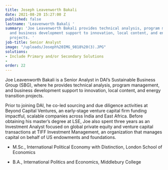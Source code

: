 ```yaml
---
title: Joseph Leavenworth Bakali
date: 2021-08-20 15:27:00 Z
published: false
lastname: 'Leavenworth Bakali '
summary: 'Joe Leavenworth Bakali provides technical analysis, program management,
  and business development support to innovation, local content, and energy transition
  projects. '
job-title: Senior Analyst
image: "/uploads/Joseph%20IMG_9818%20(3).JPG"
solutions:
- Include Primary and/or Secondary Solutions
- 
order: 22
---
```


Joe Leavenworth Bakali is a Senior Analyst in DAI’s Sustainable Business Group (SBG), where he provides technical analysis, program management, and business development support to innovation, local content, and energy transition projects. 

Prior to joining DAI, he co-led sourcing and due diligence activities at Beyond Capital Ventures, an early-stage venture capital firm funding impactful, scalable companies across India and East Africa. Before obtaining his master’s degree at LSE, Joe also spent three years as an Investment Analyst focused on global private equity and venture capital transactions at TIFF Investment Management, an organization that manages capital on behalf of US endowments and foundations.  

* M.Sc., International Political Economy with Distinction, London School of Economics 

* B.A., International Politics and Economics, Middlebury College 